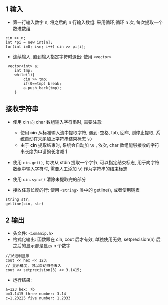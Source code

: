 ## 1 输入
- 第一行输入数字 n, 将之后的 n 行输入数组:
采用循环,循环 n 次, 每次提取一个数进数组
```
cin >> n;
int *pi = new int[n];
for(int i=0; i<n; i++) cin >> pi[i];
```

- 连续输入, 直到输入指定字符时退出:
使用 `<vector>`
```
 vector<int> a;
    int tmp;
    while(1){
        cin >> tmp;
        if(0==tmp) break;
        a.push_back(tmp);
    }
```

## 接收字符串
- 使用 cin 向 char 数组输入字符串时, 需要注意: 
  * 使用 **cin** 从标准输入流中提取字符, 遇到: 空格, tab, 回车, 则停止提取, 系统自动在末尾加上字符串结束标志 `\0`
  * 由于 **cin** 提取结束时, 系统会自动加 `\0` , 依次, char 数组能够接收的字符串长度为申请的长度减 1

- 使用 `cin.get()`, 每次从 stdin 提取一个字节, 可以指定结束标志, 用于向字符数组中输入字符时, 需要人工添加 `\0` 作为字符串的结束标志

- 使用 `cin.sync()` 清除未提取完的部分

- 接收任意长度的行:
使用 `<string>` 类中的 getline(), 或者使用链表
```
string str;
getline(cin, str)
```

## 2 输出
- 头文件: `<iomanip.h>`
- 格式化输出: 函数跟在 cin, cout 后才有效, 单独使用无效, setprecision(n) 后, 之后的显示都是显示 n 个数字
```
//16进制显示
cout << hex << 123;
// 显示精度, 可以自动四舍五入
cout << setprecision(3) << 3.1415;
```
- 运行结果:
```
a=123 hex: 7b
b=3.1415 three number: 3.14
c=1.23225 five number: 1.2333
```
